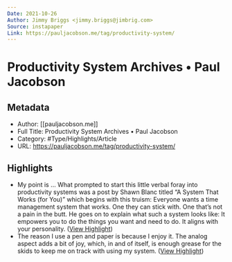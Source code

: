 ```yaml
---
Date: 2021-10-26
Author: Jimmy Briggs <jimmy.briggs@jimbrig.com>
Source: instapaper
Link: https://pauljacobson.me/tag/productivity-system/
---
```

# Productivity System Archives • Paul Jacobson

## Metadata
- Author: [[pauljacobson.me]]
- Full Title: Productivity System Archives • Paul Jacobson
- Category: #Type/Highlights/Article
- URL: https://pauljacobson.me/tag/productivity-system/

## Highlights
- My point is …
  What prompted to start this little verbal foray into productivity systems was a post by Shawn Blanc titled “A System That Works (for You)” which begins with this truism:
  Everyone wants a time management system that works. One they can stick with. One that’s not a pain in the butt.
  He goes on to explain what such a system looks like:
  It empowers you to do the things you want and need to do.
  It aligns with your personality. ([View Highlight](https://instapaper.com/read/1358498641/14488395))
- The reason I use a pen and paper is because I enjoy it. The analog aspect adds a bit of joy, which, in and of itself, is enough grease for the skids to keep me on track with using my system. ([View Highlight](https://instapaper.com/read/1358498641/14488400))
